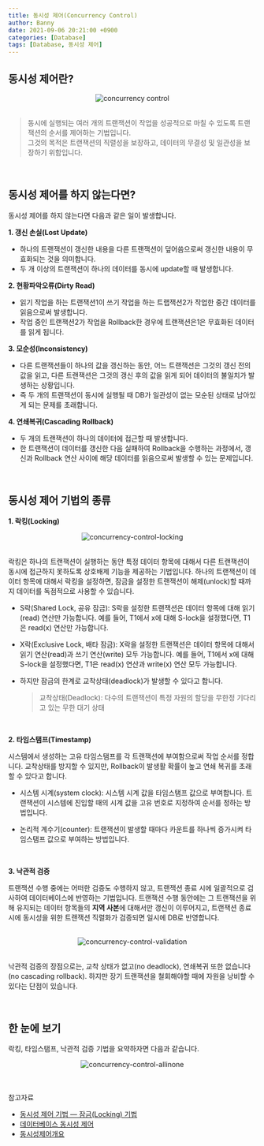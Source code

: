 ```yaml
---
title: 동시성 제어(Concurrency Control)
author: Banny
date: 2021-09-06 20:21:00 +0900
categories: [Database]
tags: [Database, 동시성 제어]
---
```


## 동시성 제어란?

<center>
<img alt="concurrency control" src="https://user-images.githubusercontent.com/62047302/132086194-b99362b8-3d0f-4a57-b1e8-9ffe7ea0f937.png">
</center>

<br>

> 동시에 실행되는 여러 개의 트랜잭션이 작업을 성공적으로 마칠 수 있도록 트랜잭션의 순서를 제어하는 기법입니다.<br>
> 그것의 목적은 트랜잭션의 직렬성을 보장하고, 데이터의 무결성 및 일관성을 보장하기 위함입니다.

<br>

## 동시성 제어를 하지 않는다면?

동시성 제어를 하지 않는다면 다음과 같은 일이 발생합니다.

<strong>1. 갱신 손실(Lost Update)</strong>

- 하나의 트랜잭션이 갱신한 내용을 다른 트랜잭션이 덮어씀으로써 갱신한 내용이 무효화되는 것을 의미합니다.
- 두 개 이상의 트랜잭션이 하나의 데이터를 동시에 update할 때 발생합니다.

<strong>2. 현황파악오류(Dirty Read)</strong>

- 읽기 작업을 하는 트랜잭션1이 쓰기 작업을 하는 트랩잭션2가 작업한 중간 데이터를 읽음으로써 발생합니다.
- 작업 중인 트랜잭션2가 작업을 Rollback한 경우에 트랜잭션은1은 무효화된 데이터를 읽게 됩니다.

<strong>3. 모순성(Inconsistency)</strong>

- 다른 트랜잭션들이 하나의 값을 갱신하는 동안, 어느 트랜잭션은 그것의 갱신 전의 값을 읽고, 다른 트랜잭션은 그것의 갱신 후의 값을 읽게 되어 데이터의 불일치가 발생하는 상황입니다.
- 즉 두 개의 트랜잭션이 동시에 실행될 때 DB가 일관성이 없는 모순된 상태로 남아있게 되는 문제를 초래합니다.

<strong>4. 연쇄복귀(Cascading Rollback)</strong>

- 두 개의 트랜잭션이 하나의 데이터에 접근할 때 발생합니다.
- 한 트랜잭션이 데이터를 갱신한 다음 실패하여 Rollback을 수행하는 과정에서, 갱신과 Rollback 연산 사이에 해당 데이터를 읽음으로써 발생할 수 있는 문제입니다.

<br>

## 동시성 제어 기법의 종류

<strong>1. 락킹(Locking)</strong>

<center>
<img alt="concurrency-control-locking" src="https://user-images.githubusercontent.com/62047302/132206842-4a5cccc2-3472-4fb5-9fe7-a3e377bf6585.png">
</center>

<br>

락킹은 하나의 트랜잭션이 실행하는 동안 특정 데이터 항목에 대해서 다른 트랜잭션이 동시에 접근하지 못하도록 상호배제 기능을 제공하는 기법입니다.
하나의 트랜잭션이 데이터 항목에 대해서 락킹을 설정하면, 잠금을 설정한 트랜잭션이 해제(unlock)할 때까지 데이터를 독점적으로 사용할 수 있습니다.

- S락(Shared Lock, 공유 잠금): S락을 설정한 트랜잭션은 데이터 항목에 대해 읽기(read) 연산만 가능합니다.
  예를 들어, T1에서 x에 대해 S-lock을 설정했다면, T1은 read(x) 연산만 가능합니다.

- X락(Exclusive Lock, 배타 잠금): X락을 설정한 트랜잭션은 데이터 항목에 대해서 읽기 연산(read)과 쓰기 연산(write) 모두 가능합니다.
  예를 들어, T1에서 x에 대해 S-lock을 설정했다면, T1은 read(x) 연산과 write(x) 연산 모두 가능합니다.

- 하지만 잠금의 한계로 교착상태(deadlock)가 발생할 수 있다고 합니다.
  > 교착상태(Deadlock): 다수의 트랜잭션이 특정 자원의 할당을 무한정 기다리고 있는 무한 대기 상태

<br>

<strong>2. 타임스탬프(Timestamp)</strong>

시스템에서 생성하는 고유 타임스탬프를 각 트랜잭션에 부여함으로써 작업 순서를 정합니다. 교착상태를 방지할 수 있지만, Rollback이 발생활 확률이 높고 연쇄 복귀를 초래할 수 있다고 합니다.

- 시스템 시계(system clock): 시스템 시계 값을 타임스탬프 값으로 부여합니다. 트랜잭션이 시스템에 진입할 때의 시계 값을 고유 번호로 지정하여 순서를 정하는 방법입니다.

- 논리적 계수기(counter): 트랜잭션이 발생할 때마다 카운트를 하나씩 증가시켜 타임스탬프 값으로 부여하는 방법입니다.

<br>

<strong>3. 낙관적 검증</strong>

트랜잭션 수행 중에는 어떠한 검증도 수행하지 않고, 트랜잭션 종료 시에 일괄적으로 검사하여 데이터베이스에 반영하는 기법입니다. 트랜잭션 수행 동안에는 그 트랜잭션을 위해 유지되는 데이터 항목들의 <strong>지역 사본</strong>에 대해서만 갱신이 이루어지고, 트랜잭션 종료 시에 동시성을 위한 트랜잭션 직렬화가 검증되면 일시에 DB로 반영합니다.

<br>

<center>
<img alt="concurrency-control-validation" src="https://user-images.githubusercontent.com/62047302/132208970-6a060580-7dd2-4c5a-91ae-032f7fdcb9cb.png">
</center>

<br>

낙관적 검증의 장점으로는, 교착 상태가 없고(no deadlock), 연쇄복귀 또한 없습니다(no cascading rollback).
하지만 장기 트랜잭션을 철회해야할 때에 자원을 낭비할 수 있다는 단점이 있습니다.

<br>

## 한 눈에 보기

락킹, 타임스탬프, 낙관적 검증 기법을 요약하자면 다음과 같습니다.

<center>
<img alt="concurrency-control-allinone" src="https://user-images.githubusercontent.com/62047302/132209872-be84d803-2096-4f48-9a0d-9fa94aba16d4.png">
</center>

<br>
<br>

참고자료<br>

- <a href="https://medium.com/pocs/%EB%8F%99%EC%8B%9C%EC%84%B1-%EC%A0%9C%EC%96%B4-%EA%B8%B0%EB%B2%95-%EC%9E%A0%EA%B8%88-locking-%EA%B8%B0%EB%B2%95-319bd0e6a68a">동시성 제어 기법 — 잠금(Locking) 기법</a><br>
- <a href="http://blog.skby.net/%EB%8D%B0%EC%9D%B4%ED%84%B0%EB%B2%A0%EC%9D%B4%EC%8A%A4-%EB%8F%99%EC%8B%9C%EC%84%B1-%EC%A0%9C%EC%96%B4/">데이터베이스 동시성 제어</a><br>
- <a href="http://www.jidum.com/jidums/view.do?jidumId=282">동시성제어개요</a>
